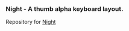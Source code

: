 ### Night - A thumb alpha keyboard layout. 
Repository for [Night](https://luminespire.github.io/night/home.html)

